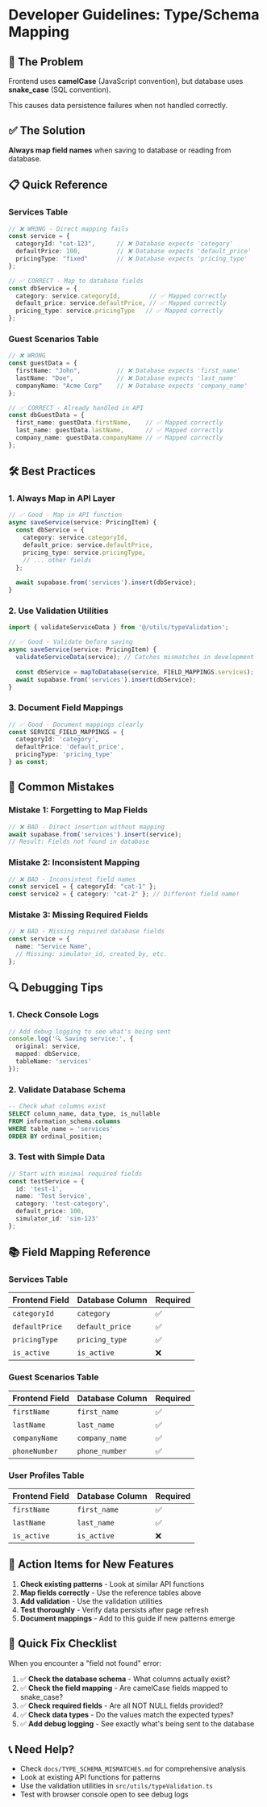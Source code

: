 # Developer Guidelines: Type/Schema Mapping

## 🎯 The Problem

Frontend uses **camelCase** (JavaScript convention), but database uses **snake_case** (SQL convention).

This causes data persistence failures when not handled correctly.

## ✅ The Solution

**Always map field names** when saving to database or reading from database.

## 📋 Quick Reference

### Services Table
```typescript
// ❌ WRONG - Direct mapping fails
const service = {
  categoryId: "cat-123",      // ❌ Database expects 'category'
  defaultPrice: 100,          // ❌ Database expects 'default_price'
  pricingType: "fixed"        // ❌ Database expects 'pricing_type'
};

// ✅ CORRECT - Map to database fields
const dbService = {
  category: service.categoryId,        // ✅ Mapped correctly
  default_price: service.defaultPrice, // ✅ Mapped correctly
  pricing_type: service.pricingType   // ✅ Mapped correctly
};
```

### Guest Scenarios Table
```typescript
// ❌ WRONG
const guestData = {
  firstName: "John",          // ❌ Database expects 'first_name'
  lastName: "Doe",            // ❌ Database expects 'last_name'
  companyName: "Acme Corp"    // ❌ Database expects 'company_name'
};

// ✅ CORRECT - Already handled in API
const dbGuestData = {
  first_name: guestData.firstName,    // ✅ Mapped correctly
  last_name: guestData.lastName,      // ✅ Mapped correctly
  company_name: guestData.companyName // ✅ Mapped correctly
};
```

## 🛠️ Best Practices

### 1. Always Map in API Layer
```typescript
// ✅ Good - Map in API function
async saveService(service: PricingItem) {
  const dbService = {
    category: service.categoryId,
    default_price: service.defaultPrice,
    pricing_type: service.pricingType,
    // ... other fields
  };
  
  await supabase.from('services').insert(dbService);
}
```

### 2. Use Validation Utilities
```typescript
import { validateServiceData } from '@/utils/typeValidation';

// ✅ Good - Validate before saving
async saveService(service: PricingItem) {
  validateServiceData(service); // Catches mismatches in development
  
  const dbService = mapToDatabase(service, FIELD_MAPPINGS.services);
  await supabase.from('services').insert(dbService);
}
```

### 3. Document Field Mappings
```typescript
// ✅ Good - Document mappings clearly
const SERVICE_FIELD_MAPPINGS = {
  categoryId: 'category',
  defaultPrice: 'default_price',
  pricingType: 'pricing_type'
} as const;
```

## 🚨 Common Mistakes

### Mistake 1: Forgetting to Map Fields
```typescript
// ❌ BAD - Direct insertion without mapping
await supabase.from('services').insert(service);
// Result: Fields not found in database
```

### Mistake 2: Inconsistent Mapping
```typescript
// ❌ BAD - Inconsistent field names
const service1 = { categoryId: "cat-1" };
const service2 = { category: "cat-2" }; // Different field name!
```

### Mistake 3: Missing Required Fields
```typescript
// ❌ BAD - Missing required database fields
const service = {
  name: "Service Name",
  // Missing: simulator_id, created_by, etc.
};
```

## 🔍 Debugging Tips

### 1. Check Console Logs
```typescript
// Add debug logging to see what's being sent
console.log('🔍 Saving service:', {
  original: service,
  mapped: dbService,
  tableName: 'services'
});
```

### 2. Validate Database Schema
```sql
-- Check what columns exist
SELECT column_name, data_type, is_nullable 
FROM information_schema.columns 
WHERE table_name = 'services' 
ORDER BY ordinal_position;
```

### 3. Test with Simple Data
```typescript
// Start with minimal required fields
const testService = {
  id: 'test-1',
  name: 'Test Service',
  category: 'test-category',
  default_price: 100,
  simulator_id: 'sim-123'
};
```

## 📚 Field Mapping Reference

### Services Table
| Frontend Field | Database Column | Required |
|---|---|---|
| `categoryId` | `category` | ✅ |
| `defaultPrice` | `default_price` | ✅ |
| `pricingType` | `pricing_type` | ✅ |
| `is_active` | `is_active` | ❌ |

### Guest Scenarios Table
| Frontend Field | Database Column | Required |
|---|---|---|
| `firstName` | `first_name` | ✅ |
| `lastName` | `last_name` | ✅ |
| `companyName` | `company_name` | ✅ |
| `phoneNumber` | `phone_number` | ✅ |

### User Profiles Table
| Frontend Field | Database Column | Required |
|---|---|---|
| `firstName` | `first_name` | ✅ |
| `lastName` | `last_name` | ✅ |
| `is_active` | `is_active` | ❌ |

## 🎯 Action Items for New Features

1. **Check existing patterns** - Look at similar API functions
2. **Map fields correctly** - Use the reference tables above
3. **Add validation** - Use the validation utilities
4. **Test thoroughly** - Verify data persists after page refresh
5. **Document mappings** - Add to this guide if new patterns emerge

## 🚀 Quick Fix Checklist

When you encounter a "field not found" error:

1. ✅ **Check the database schema** - What columns actually exist?
2. ✅ **Check the field mapping** - Are camelCase fields mapped to snake_case?
3. ✅ **Check required fields** - Are all NOT NULL fields provided?
4. ✅ **Check data types** - Do the values match the expected types?
5. ✅ **Add debug logging** - See exactly what's being sent to the database

## 📞 Need Help?

- Check `docs/TYPE_SCHEMA_MISMATCHES.md` for comprehensive analysis
- Look at existing API functions for patterns
- Use the validation utilities in `src/utils/typeValidation.ts`
- Test with browser console open to see debug logs
